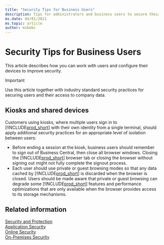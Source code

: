 ```yaml
---
title: "Security Tips for Business Users"
description: Tips for administrators and business users to secure their devices that access Business Central.
ms.date: 04/01/2021
ms.topic: article
author: mikebc
---
```


# Security Tips for Business Users

This article describes how you can work with users and configure their devices to improve security.

> [!IMPORTANT]
> Use this article together with industry standard security practices for securing users and their access to company data.

## Kiosks and shared devices

Customers using kiosks, where multiple users sign in to [!INCLUDE[prod_short](../developer/includes/prod_short.md)] with their own identity from a single terminal, should apply additional security practices for an appropriate level of isolation between users:

- Before ending a session at the kiosk, business users should remember to sign out of Business Central, then close all browser windows. Closing the [!INCLUDE[prod_short](../developer/includes/prod_short.md)] browser tab or closing the browser without signing out might not fully complete the signout process.
- Each user should use private or guest browsing modes so that any data cached by [!INCLUDE[prod_short](../developer/includes/prod_short.md)] is discarded when the browser is closed. Users should be made aware that private or guest browsing can degrade some [!INCLUDE[prod_short](../developer/includes/prod_short.md)] features and performance optimizations that are only available when the browser provides access to its storage mechanisms.


## Related information  

[Security and Protection](security-and-protection.md)  
[Application Security](security-application.md)  
[Online Security](security-online.md)  
[On-Premises Security](security-onpremises.md)  
